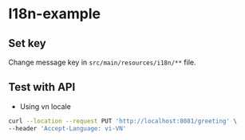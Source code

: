 # I18n-example

## Set key

Change message key in `src/main/resources/i18n/**` file.

## Test with API
* Using vn locale
```bash
curl --location --request PUT 'http://localhost:8081/greeting' \
--header 'Accept-Language: vi-VN'
```

